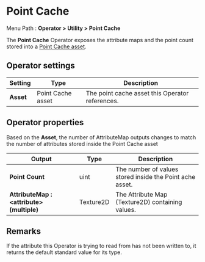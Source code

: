 # Point Cache

Menu Path : **Operator > Utility > Point Cache**

The **Point Cache** Operator exposes the attribute maps and the point count stored into a [Point Cache asset](PointCaches.md).

## Operator settings

| **Setting** | **Type**          | **Description**                                 |
| ----------- | ----------------- | ----------------------------------------------- |
| **Asset**   | Point Cache asset | The point cache asset this Operator references. |

## Operator properties

Based on the **Asset**, the number of AttributeMap outputs changes to match the number of attributes stored inside the Point Cache asset

| **Output**                                 | **Type**  | **Description**                                          |
| ------------------------------------------ | --------- | -------------------------------------------------------- |
| **Point Count**                            | uint      | The number of values stored inside the Point ache asset. |
| **AttributeMap : \<attribute> (multiple)** | Texture2D | The Attribute Map (Texture2D) containing values.         |

## Remarks

If the attribute this Operator is trying to read from has not been written to, it returns the default standard value for its type.
